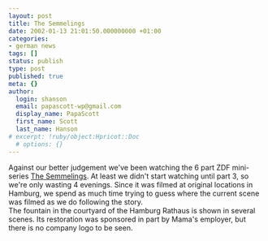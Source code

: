 ```yaml
---
layout: post
title: The Semmelings
date: 2002-01-13 21:01:50.000000000 +01:00
categories:
- german news
tags: []
status: publish
type: post
published: true
meta: {}
author:
  login: shanson
  email: papascott-wp@gmail.com
  display_name: PapaScott
  first_name: Scott
  last_name: Hanson
# excerpt: !ruby/object:Hpricot::Doc
  # options: {}
---
```

<p>Against our better judgement we've been watching the 6 part ZDF mini-series <a href="http://www.zdf.de/unterhaltung/semmeling">The Semmelings</a>. At least we didn't start watching until part 3, so we're only wasting 4 evenings. Since it was filmed at original locations in Hamburg, we spend as much time trying to guess where the current scene was filmed as we do following the story.<br />
The fountain in the courtyard of the Hamburg Rathaus is shown in several scenes. Its restoration was sponsored in part by Mama's employer, but there is no company logo to be seen.</p>
